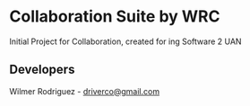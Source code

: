 # Collaboration Suite by WRC

Initial Project for Collaboration, created for ing Software 2 UAN

## Developers
Wilmer Rodriguez - driverco@gmail.com
